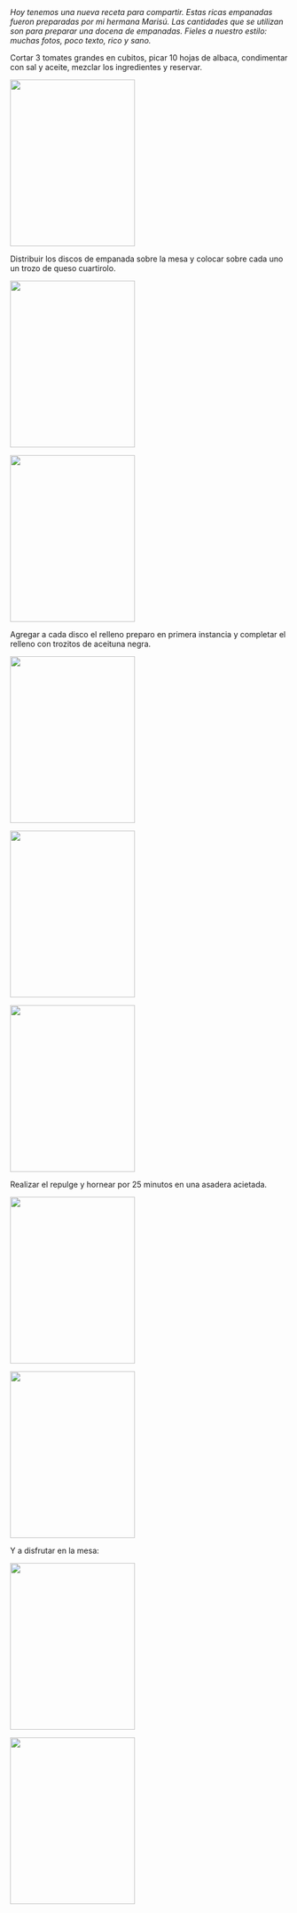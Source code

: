 <html><body><em>Hoy tenemos una nueva receta para compartir. Estas ricas empanadas fueron preparadas por mi hermana Marisú. Las cantidades que se utilizan son para preparar una docena de empanadas. Fieles a nuestro estilo: muchas fotos, poco texto, rico y sano.</em><!--more-->



Cortar 3 tomates grandes en cubitos, picar 10 hojas de albaca, condimentar con sal y aceite, mezclar los ingredientes y reservar.



<a href="/wp-content/uploads/2009/03/imagen529.jpg"><img class="aligncenter size-medium wp-image-1282" title="imagen529" src="/wp-content/uploads/2009/03/imagen529-225x300.jpg" alt="" width="225" height="300"></a>



Distribuir los discos de empanada sobre la mesa y colocar sobre cada uno un trozo de queso cuartirolo.



<a href="/wp-content/uploads/2009/03/imagen530.jpg"><img class="aligncenter size-medium wp-image-1283" title="imagen530" src="/wp-content/uploads/2009/03/imagen530-225x300.jpg" alt="" width="225" height="300"></a>



<a href="/wp-content/uploads/2009/03/imagen531.jpg"><img class="aligncenter size-medium wp-image-1284" title="imagen531" src="/wp-content/uploads/2009/03/imagen531-225x300.jpg" alt="" width="225" height="300"></a>



Agregar a cada disco el relleno preparo en primera instancia y completar el relleno con trozitos de aceituna negra.



<a href="/wp-content/uploads/2009/03/imagen532.jpg"><img class="aligncenter size-medium wp-image-1285" title="imagen532" src="/wp-content/uploads/2009/03/imagen532-225x300.jpg" alt="" width="225" height="300"></a>



<a href="/wp-content/uploads/2009/03/imagen534.jpg"><img class="aligncenter size-medium wp-image-1286" title="imagen534" src="/wp-content/uploads/2009/03/imagen534-225x300.jpg" alt="" width="225" height="300"></a>



<a href="/wp-content/uploads/2009/03/imagen535.jpg"><img class="aligncenter size-medium wp-image-1287" title="imagen535" src="/wp-content/uploads/2009/03/imagen535-225x300.jpg" alt="" width="225" height="300"></a>



Realizar el repulge y hornear por 25 minutos en una asadera acietada.



<a href="/wp-content/uploads/2009/03/imagen537.jpg"><img class="aligncenter size-medium wp-image-1288" title="imagen537" src="/wp-content/uploads/2009/03/imagen537-225x300.jpg" alt="" width="225" height="300"></a>



<a href="/wp-content/uploads/2009/03/imagen539.jpg"><img class="aligncenter size-medium wp-image-1289" title="imagen539" src="/wp-content/uploads/2009/03/imagen539-225x300.jpg" alt="" width="225" height="300"></a>



Y a disfrutar en la mesa:



<a href="/wp-content/uploads/2009/03/imagen545.jpg"><img class="aligncenter size-medium wp-image-1290" title="imagen545" src="/wp-content/uploads/2009/03/imagen545-225x300.jpg" alt="" width="225" height="300"></a>



<a href="/wp-content/uploads/2009/03/imagen546.jpg"><img class="aligncenter size-medium wp-image-1291" title="imagen546" src="/wp-content/uploads/2009/03/imagen546-225x300.jpg" alt="" width="225" height="300"></a></body></html>